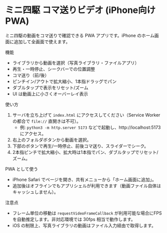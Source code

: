 # ミニ四駆 コマ送りビデオ (iPhone向けPWA)

ミニ四駆の動画をコマ送りで確認できる PWA アプリです。iPhone のホーム画面に追加して全画面で使えます。

機能
- ライブラリから動画を選択（写真ライブラリ・ファイルアプリ）
- 再生・一時停止、シークバーでの位置調整
- コマ送り（前/後）
- ピンチイン/アウトで拡大縮小、1本指ドラッグでパン
- ダブルタップで表示をリセット/ズーム
- UI は動画上に小さくオーバーレイ表示

使い方
1. サーバを立ち上げて `index.html` にアクセスしてください（Service Worker の都合で `file://` 直開きは不可）。
   - 例: `python3 -m http.server 5173` などで起動し、http://localhost:5173 にアクセス。
2. 右上のフォルダボタンから動画を選択。
3. 下部のボタンで再生/一時停止、前後コマ送り、スライダーでシーク。
4. 2本指ピンチで拡大縮小、拡大時は1本指でパン、ダブルタップでリセット/ズーム。

PWA として使う
- iPhone Safari でページを開き、共有メニューから「ホーム画面に追加」。
- 追加後はオフラインでもアプリシェルが利用できます（動画ファイル自体はキャッシュしません）。

注意点
- フレーム単位の移動は `requestVideoFrameCallback` が利用可能な場合にFPSを自動推定します。非対応環境では 30fps 相当で動作します。
- iOS の制限上、写真ライブラリの動画はファイル入力経由で取得します。


